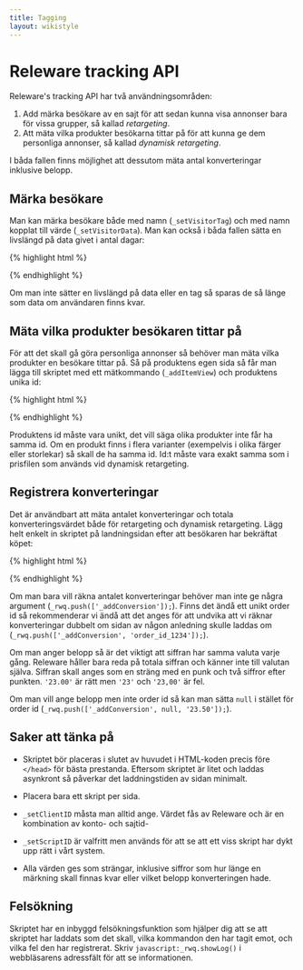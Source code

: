 ```yaml
---
title: Tagging
layout: wikistyle
---
```


# Releware tracking API

Releware's tracking API har två användningsområden:

1. Add märka besökare av en sajt för att sedan kunna visa annonser bara för
vissa grupper, så kallad *retargeting*.
2. Att mäta vilka produkter besökarna tittar på för att kunna ge dem
personliga annonser, så kallad *dynamisk retargeting*.

I båda fallen finns möjlighet att dessutom mäta antal konverteringar inklusive
belopp.

## Märka besökare

Man kan märka besökare både med namn (`_setVisitorTag`) och med namn kopplat
till värde (`_setVisitorData`). Man kan också i båda fallen sätta en livslängd
på data givet i antal dagar:

{% highlight html %}
<script type="text/javascript">
  var _rwq = _rwq || [];

  _rwq.push(['_setClientID', 'PellesDatorer_pellesdatorer.se']);
  _rwq.push(['_setScriptID', '68b7d9a0-6dab-11e1-b0c4-0800200c9a66']);

  // Märk besökaren som en man.
  _rwq.push(['_setVisitorData', 'gender', 'male']);
  // Märk att besökaren har tittat på en viss kategori, men spara bara i 20 dagar.
  _rwq.push(['_setVisitorData', 'kategory', window.shopCategory, '20']);

  // Märk besökaren som en registrerad användare.
  _rwq.push(['_setVisitorTag', 'registered-user']);
  // Märk besökaren när han loggar in, men spara bara i en vecka.
  _rwq.push(['_setVisitorTag', 'recently-logged-in', '7']);

  (function() {
    var rw = document.createElement('script'); rw.type = 'text/javascript'; rw.async = true;
    rw.src = ('https:' == document.location.protocol ? 'https://' : 'http://') + 'www.releware.net/js/v1/rwa.js';
    var s = document.getElementsByTagName('script')[0]; s.parentNode.insertBefore(rw, s);
  })();
</script>
{% endhighlight %}

Om man inte sätter en livslängd på data eller en tag så sparas de så länge som data om användaren finns kvar.


## Mäta vilka produkter besökaren tittar på

För att det skall gå göra personliga annonser så behöver man mäta vilka
produkter en besökare tittar på. Så på produktens egen sida så får man lägga
till skriptet med ett mätkommando (`_addItemView`) och produktens unika id:

{% highlight html %}
<script type="text/javascript">
  var _rwq = _rwq || [];

  _rwq.push(['_setClientID', 'PellesDatorer_pellesdatorer.se']);
  _rwq.push(['_setScriptID', '68b7d9a0-6dab-11e1-b0c4-0800200c9a66']);

  // Registrera att besökaren tittar på produkten med id 'ref_1234'.
  _rwq.push(['_addItemView', 'ref_1234']);

  // Passa på att tagga besökaren på samma gång.
  _rwq.push(['_setVisitorTag', 'registered-user']);

  (function() {
    var rw = document.createElement('script'); rw.type = 'text/javascript'; rw.async = true;
    rw.src = ('https:' == document.location.protocol ? 'https://' : 'http://') + 'www.releware.net/js/v1/rwa.js';
    var s = document.getElementsByTagName('script')[0]; s.parentNode.insertBefore(rw, s);
  })();
</script>
{% endhighlight %}

Produktens id måste vara unikt, det vill säga olika produkter inte får ha
samma id. Om en produkt finns i flera varianter (exempelvis i olika färger
eller storlekar) så skall de ha samma id. Id:t måste vara exakt samma som i
prisfilen som används vid dynamisk retargeting.


## Registrera konverteringar

Det är användbart att mäta antalet konverteringar och totala
konverteringsvärdet både för retargeting och dynamisk retargeting. Lägg helt
enkelt in skriptet på landningsidan efter att besökaren har bekräftat köpet:

{% highlight html %}
<script type="text/javascript">
  var _rwq = _rwq || [];

  _rwq.push(['_setClientID', 'PellesDatorer_pellesdatorer.se']);
  _rwq.push(['_setScriptID', '68b7d9a0-6dab-11e1-b0c4-0800200c9a66']);

  // _addConversion med order id, belopp och ordertyp. Alla parametrarna är valfria.
  _rwq.push(['_addConversion', 'id1234', '150.00', 'purchase']);

  // Det är vanligt att tagga att besökaren har köpt för då kan man välja
  // att inte längre visa en kampanj för den besökaren.
  _rwq.push(['_setVisitorTag', 'registered-user']);

  (function() {
    var rw = document.createElement('script'); rw.type = 'text/javascript'; rw.async = true;
    rw.src = ('https:' == document.location.protocol ? 'https://' : 'http://') + 'www.releware.net/js/v1/rwa.js';
    var s = document.getElementsByTagName('script')[0]; s.parentNode.insertBefore(rw, s);
  })();
</script>
{% endhighlight %}

Om man bara vill räkna antalet konverteringar behöver man inte ge några
argument (`_rwq.push(['_addConversion']);`). Finns det ändå ett unikt order id
så rekommenderar vi ändå att det anges för att undvika att vi räknar
konverteringar dubbelt om sidan av någon anledning skulle laddas om
(`_rwq.push(['_addConversion', 'order_id_1234']);`).

Om man anger belopp så är det viktigt att siffran har samma
valuta varje gång. Releware håller bara reda på totala siffran och känner inte
till valutan själva. Siffran skall anges som en sträng med en punk och två
siffror efter punkten. `'23.00'` är rätt men `'23'` och `'23,00'` är fel.

Om man vill ange belopp men inte order id så kan man sätta `null` i stället
för order id (`_rwq.push(['_addConversion', null, '23.50']);`).


## Saker att tänka på

* Skriptet bör placeras i slutet av huvudet i HTML-koden precis före `</head>`
för bästa prestanda. Eftersom skriptet är litet och laddas asynkront så
påverkar det laddningstiden av sidan minimalt.

* Placera bara ett skript per sida.

* `_setClientID` måsta man alltid ange. Värdet fås av Releware och är en
kombination av konto- och sajtid-

* `_setScriptID` är valfritt men används för att se att ett viss skript har
dykt upp rätt i vårt system.

* Alla värden ges som strängar, inklusive siffror som hur länge en märkning
skall finnas kvar eller vilket belopp konverteringen hade.


## Felsökning

Skriptet har en inbyggd felsökningsfunktion som hjälper dig att se att
skriptet har laddats som det skall, vilka kommandon den har tagit emot, och
vilka fel den har registrerat. Skriv `javascript:_rwq.showLog()` i
webbläsarens adressfält för att se informationen.
